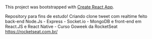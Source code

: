 This project was bootstrapped with [Create React App](https://github.com/facebook/create-react-app).

Repository para fins de estudo! Criando clone tweet com realtime feito back-end Node.Js - Express - Socket.io - MongoDB e front-end em React.JS e React Native - Curso Goweek da RocketSeat https://rocketseat.com.br/
